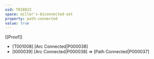 ```yaml
---
uid: T018823
space: miller's-biconnected-set
property: path-connected
value: true
---
```

[[Proof]]

* [T001008] [Arc Connected|P000038]
* [I000039] [Arc Connected|P000038] => [Path Connected|P000037]


